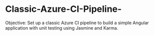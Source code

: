 # Classic-Azure-CI-Pipeline-
Objective: Set up a classic Azure CI pipeline to build a simple Angular application with unit testing using Jasmine and Karma.
